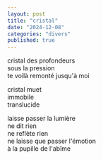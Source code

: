 ```yaml
---
layout: post
title: "cristal"
date: "2024-12-08"
categories: "divers"
published: true
---
```


cristal des profondeurs  
sous la pression  
te voilà remonté jusqu'à moi    

cristal muet  
immobile  
translucide  

laisse passer la lumière  
ne dit rien  
ne reflète rien  
ne laisse que passer l'émotion  
à la pupille de l'abîme  
